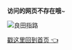 **访问的网页不存在哦**~

![良田指路](/images/logo.jfif ':size=40%')

<!-- ![良田指路](/images/logo.jfif ':size=WIDTHxHEIGHT') -->

[戳这里回到首页 👈](/)
